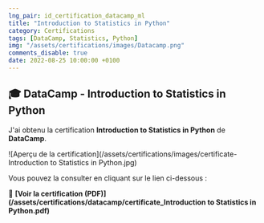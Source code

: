```yaml
---
lng_pair: id_certification_datacamp_ml
title: "Introduction to Statistics in Python"
category: Certifications
tags: [DataCamp, Statistics, Python]
img: "/assets/certifications/images/Datacamp.png"
comments_disable: true
date: 2022-08-25 10:00:00 +0100
---
```


## 🎓 DataCamp - Introduction to Statistics in Python

J'ai obtenu la certification **Introduction to Statistics in Python** de **DataCamp**.

![Aperçu de la certification](/assets/certifications/images/certificate-Introduction to Statistics in Python.jpg)  

Vous pouvez la consulter en cliquant sur le lien ci-dessous :

📜 **[Voir la certification (PDF)](/assets/certifications/datacamp/certificate_Introduction to Statistics in Python.pdf)** 

